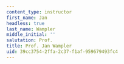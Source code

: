 ```yaml
---
content_type: instructor
first_name: Jan
headless: true
last_name: Wampler
middle_initial: ''
salutation: Prof.
title: Prof. Jan Wampler
uid: 39cc3754-2ffa-2c37-f1af-959679493fc4
---
```

